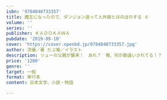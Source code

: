 ```yaml
---
isbn: '9784040733357'
title: 魔王になったので、ダンジョン造って人外娘とほのぼのする ６
volume: ''
series: ''
publisher: ＫＡＤＯＫＡＷＡ
pubdate: '2019-09-10'
cover: 'https://cover.openbd.jp/9784040733357.jpg'
author: 流優／著 だぶ竜／イラスト
description: リューの父親が襲来！　あれ？　俺、何か勘違いされてる！？
price: '1200'
genre: ''
target: 一般
format: 単行本
content: 日本文学、小説・物語

---
```

